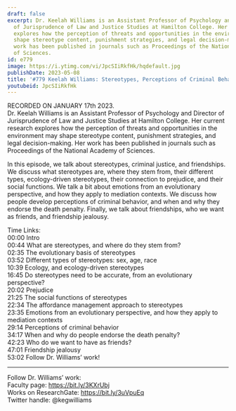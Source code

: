 ```yaml
---
draft: false
excerpt: Dr. Keelah Williams is an Assistant Professor of Psychology and Director
  of Jurisprudence of Law and Justice Studies at Hamilton College. Her current research
  explores how the perception of threats and opportunities in the environment may
  shape stereotype content, punishment strategies, and legal decision-making. Her
  work has been published in journals such as Proceedings of the National Academy
  of Sciences.
id: e779
image: https://i.ytimg.com/vi/JpcSIiRkfHk/hqdefault.jpg
publishDate: 2023-05-08
title: '#779 Keelah Williams: Stereotypes, Perceptions of Criminal Behavior, and Friendships'
youtubeid: JpcSIiRkfHk
---
```

RECORDED ON JANUARY 17th 2023.  
Dr. Keelah Williams is an Assistant Professor of Psychology and Director of Jurisprudence of Law and Justice Studies at Hamilton College. Her current research explores how the perception of threats and opportunities in the environment may shape stereotype content, punishment strategies, and legal decision-making. Her work has been published in journals such as Proceedings of the National Academy of Sciences.

In this episode, we talk about stereotypes, criminal justice, and friendships. We discuss what stereotypes are, where they stem from, their different types, ecology-driven stereotypes, their connection to prejudice, and their social functions. We talk a bit about emotions from an evolutionary perspective, and how they apply to mediation contexts. We discuss how people develop perceptions of criminal behavior, and when and why they endorse the death penalty. Finally, we talk about friendships, who we want as friends, and friendship jealousy.

Time Links:  
00:00 Intro  
00:44  What are stereotypes, and where do they stem from?  
02:35  The evolutionary basis of stereotypes  
03:52  Different types of stereotypes: sex, age, race  
10:39  Ecology, and ecology-driven stereotypes  
16:45  Do stereotypes need to be accurate, from an evolutionary perspective?  
20:02  Prejudice  
21:25  The social functions of stereotypes  
22:34  The affordance management approach to stereotypes  
23:35  Emotions from an evolutionary perspective, and how they apply to mediation contexts  
29:14  Perceptions of criminal behavior  
34:17  When and why do people endorse the death penalty?  
42:23  Who do we want to have as friends?  
47:01  Friendship jealousy  
53:02  Follow Dr. Williams’ work!

---

Follow Dr. Williams’ work:  
Faculty page: https://bit.ly/3KXrUbj  
Works on ResearchGate: https://bit.ly/3uVpuEq  
Twitter handle: @kegwilliams
